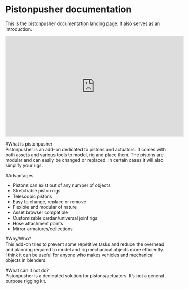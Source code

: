 # Pistonpusher documentation

This is the pistonpusher documentation landing page. It also serves as an introduction.

<iframe width="560" height="315" src="https://www.youtube.com/embed/KtrAeUT8p7c" title="YouTube video player" frameborder="0" allow="accelerometer; autoplay; clipboard-write; encrypted-media; gyroscope; picture-in-picture" allowfullscreen></iframe>  
  
#What is pistonpusher  
Pistonpusher is an add-on dedicated to pistons and actuators. It comes with both assets and various tools to model, rig and place them. The pistons are modular and can easily be changed or replaced. In certain cases it will also simplify your rigs.
  
#Advantages  
* Pistons can exist out of any number of objects  
* Stretchable piston rigs  
* Telescopic pistons  
* Easy to change, replace or remove  
* Flexible and modular of nature  
* Asset browser compatible  
* Customizable cardan/universal joint rigs
* Hose attachment points
* Mirror armatures/collections

#Why/Who?  
This add-on tries to prevent some repetitive tasks and reduce the overhead and planning required to model and rig mechanical objects more efficiently. I think it can be useful for anyone who makes vehicles and mechanical objects in blenders.  
  
#What can it not do?  
Pistonpusher is a dedicated solution for pistons/actuators. It’s not a general purpose rigging kit. 

